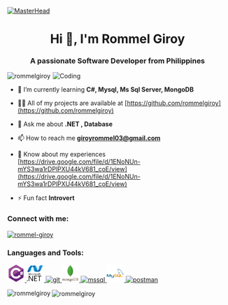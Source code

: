 [![MasterHead](https://i.pinimg.com/originals/ed/9f/43/ed9f43fe786ab88dff91053eb2f60ba6.gif)](https://rommelgiroy.io)
<h1 align="center">Hi 👋, I'm Rommel Giroy</h1>
<h3 align="center">A passionate Software Developer from Philippines</h3>
<img align="right" alt="Coding" width="400" src="https://cdn.dribbble.com/users/1162077/screenshots/3848914/programmer.gif">

<p align="left"> <img src="https://komarev.com/ghpvc/?username=rommelgiroy&label=Profile%20views&color=0e75b6&style=flat" alt="rommelgiroy" /> </p>

- 🌱 I’m currently learning **C#, Mysql, Ms Sql Server, MongoDB**

- 👨‍💻 All of my projects are available at [https://github.com/rommelgiroy](https://github.com/rommelgiroy)

- 💬 Ask me about **.NET , Database**

- 📫 How to reach me **giroyrommel03@gmail.com**

- 📄 Know about my experiences [https://drive.google.com/file/d/1ENoNUn-mYS3wa1rDPlPXU44kV681_coE/view](https://drive.google.com/file/d/1ENoNUn-mYS3wa1rDPlPXU44kV681_coE/view)

- ⚡ Fun fact **Introvert**

<h3 align="left">Connect with me:</h3>
<p align="left">
<a href="https://linkedin.com/in/rommel-giroy" target="blank"><img align="center" src="https://raw.githubusercontent.com/rahuldkjain/github-profile-readme-generator/master/src/images/icons/Social/linked-in-alt.svg" alt="rommel-giroy" height="30" width="40" /></a>
</p>

<h3 align="left">Languages and Tools:</h3>
<p align="left"> <a href="https://www.w3schools.com/cs/" target="_blank" rel="noreferrer"> <img src="https://raw.githubusercontent.com/devicons/devicon/master/icons/csharp/csharp-original.svg" alt="csharp" width="40" height="40"/> </a> <a href="https://dotnet.microsoft.com/" target="_blank" rel="noreferrer"> <img src="https://raw.githubusercontent.com/devicons/devicon/master/icons/dot-net/dot-net-original-wordmark.svg" alt="dotnet" width="40" height="40"/> </a> <a href="https://git-scm.com/" target="_blank" rel="noreferrer"> <img src="https://www.vectorlogo.zone/logos/git-scm/git-scm-icon.svg" alt="git" width="40" height="40"/> </a> <a href="https://www.mongodb.com/" target="_blank" rel="noreferrer"> <img src="https://raw.githubusercontent.com/devicons/devicon/master/icons/mongodb/mongodb-original-wordmark.svg" alt="mongodb" width="40" height="40"/> </a> <a href="https://www.microsoft.com/en-us/sql-server" target="_blank" rel="noreferrer"> <img src="https://www.svgrepo.com/show/303229/microsoft-sql-server-logo.svg" alt="mssql" width="40" height="40"/> </a> <a href="https://www.mysql.com/" target="_blank" rel="noreferrer"> <img src="https://raw.githubusercontent.com/devicons/devicon/master/icons/mysql/mysql-original-wordmark.svg" alt="mysql" width="40" height="40"/> </a> <a href="https://postman.com" target="_blank" rel="noreferrer"> <img src="https://www.vectorlogo.zone/logos/getpostman/getpostman-icon.svg" alt="postman" width="40" height="40"/> </a> </p>

<p><img align="left" src="https://github-readme-stats.vercel.app/api/top-langs?username=rommelgiroy&show_icons=true&locale=en&layout=compact" alt="rommelgiroy" /></p>

<p>&nbsp;<img align="center" src="https://github-readme-stats.vercel.app/api?username=rommelgiroy&show_icons=true&locale=en" alt="rommelgiroy" /></p>
